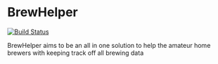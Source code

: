 # BrewHelper

[![Build Status](https://dev.azure.com/BrewHelperMH/BrewHelper/_apis/build/status/BrewHelper%20test%20build?branchName=master)](https://dev.azure.com/BrewHelperMH/BrewHelper/_build/latest?definitionId=6&branchName=master)

BrewHelper aims to be an all in one solution to help the amateur home brewers with keeping track off all brewing data
